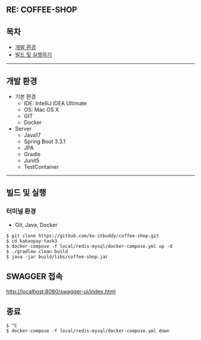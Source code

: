 ## RE: COFFEE-SHOP


## 목차
- [개발 환경](#개발-환경)
- [빌드 및 실행하기](#빌드-및-실행하기)

---

## 개발 환경
- 기본 환경
    - IDE: IntelliJ IDEA Ultimate
    - OS: Mac OS X
    - GIT
    - Docker
- Server
    - Java17
    - Spring Boot 3.3.1
    - JPA
    - Gradle
    - Junit5
    - TestContainer

---

## 빌드 및 실행
### 터미널 환경
- Git, Java, Docker

```
$ git clone https://github.com/ko-itbuddy/coffee-shop.git
$ cd kakaopay-task3
$ docker-compose -f local/redis-mysql/docker-compose.yml up -d
$ ./gradlew clean build
$ java -jar build/libs/coffee-shop.jar
```

## SWAGGER 접속
[http://localhost:8080/swagger-ui/index.html](http://localhost:8080/swagger-ui/index.html)

## 종료
```
$ ^C
$ docker-compose -f local/redis-mysql/docker-compose.yml down
```
